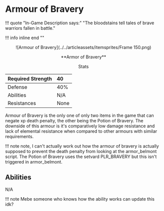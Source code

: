 # Armour of Bravery

!!! quote "In-Game Description says:" "The bloodstains tell tales of brave warriors fallen in battle."

!!! info inline end ""

<p style="text-align: center;">![Armour of Bravery](../../articleassets/itemsprites/Frame 150.png)</p>

<p style="text-align: center;">**Armor of Bravery**</p>

<p style="text-align: center;">Stats</p>

| Required Strength | 40 |
| :---------- | :---------- |
| Defense | 40%  |
| Abilities | N/A |
| Resistances | None |

Armour of Bravery is the only one of only two items in the game that can negate xp death penalty, the other being the Potion of Bravery. The downside of this armour is it's comparatively low damage resistance and lack of elemental resistance when compared to other armours with similar requirements.

!!! note
    note, I can't actually work out how the armour of bravery is actually supposed to prevent the death penalty from looking at the armor_belmont script. The Potion of Bravery uses the setvard PLR_BRAVERY but this isn't triggered in armor_belmont. 

## Abilities

N/A

!!! note
    Mebe someone who knows how the ability works can update this idk?
